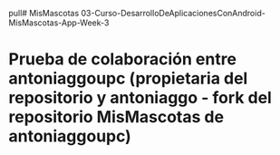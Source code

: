 pull# MisMascotas
03-Curso-DesarrolloDeAplicacionesConAndroid-MisMascotas-App-Week-3

# Prueba de colaboración entre antoniaggoupc (propietaria del repositorio y antoniaggo - fork del repositorio MisMascotas de antoniaggoupc)
